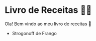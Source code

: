 # Livro de Receitas :man_cook:

Ola! Bem vindo ao meu livro de receitas :wave:

- Strogonoff de Frango
